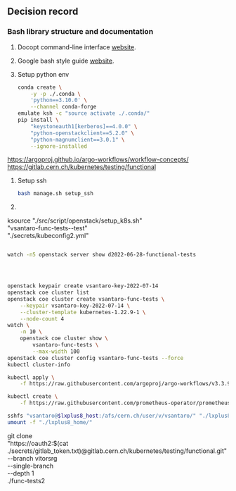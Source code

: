 

## Decision record

### Bash library structure and documentation

1. Docopt command-line interface [website](http://docopt.org/).
1. Google bash style guide [website](https://google.github.io/styleguide/shellguide.html).

1. Setup python env

    ```sh
    conda create \
        -y -p ./.conda \
        'python==3.10.0' \
        --channel conda-forge
    emulate ksh -c "source activate ./.conda/"
    pip install \
        "keystoneauth1[kerberos]==4.0.0" \
        "python-openstackclient==5.2.0" \
        "python-magnumclient==3.0.1" \
        --ignore-installed
    ```

https://argoproj.github.io/argo-workflows/workflow-concepts/
https://gitlab.cern.ch/kubernetes/testing/functional

1. Setup ssh

    ```sh
    bash manage.sh setup_ssh
    ```

1.

ksource "./src/script/openstack/setup_k8s.sh" \
    "vsantaro-func-tests--test" \
    "./secrets/kubeconfig2.yml"

```sh

watch -n5 openstack server show d2022-06-28-functional-tests




openstack keypair create vsantaro-key-2022-07-14
openstack coe cluster list
openstack coe cluster create vsantaro-func-tests \
    --keypair vsantaro-key-2022-07-14 \
    --cluster-template kubernetes-1.22.9-1 \
    --node-count 4
watch \
    -n 10 \
    openstack coe cluster show \
        vsantaro-func-tests \
        --max-width 100
openstack coe cluster config vsantaro-func-tests --force
kubectl cluster-info

kubectl apply \
    -f https://raw.githubusercontent.com/argoproj/argo-workflows/v3.3.9/manifests/quick-start-postgres.yaml

kubectl create \
    -f https://raw.githubusercontent.com/prometheus-operator/prometheus-operator/v0.59.0/bundle.yaml

sshfs "vsantaro@$lxplus8_host:/afs/cern.ch/user/v/vsantaro/" "./lxplus8_home/"
umount -f "./lxplus8_home/"

```

git clone \
    "https://oauth2:$(cat ./secrets/gitlab_token.txt)@gitlab.cern.ch/kubernetes/testing/functional.git" \
    --branch vitorsrg \
    --single-branch \
    --depth 1 \
    ./func-tests2
